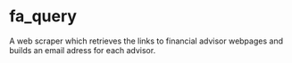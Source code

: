 # fa_query

A web scraper which retrieves the links to financial advisor webpages and builds an email adress for each advisor.
